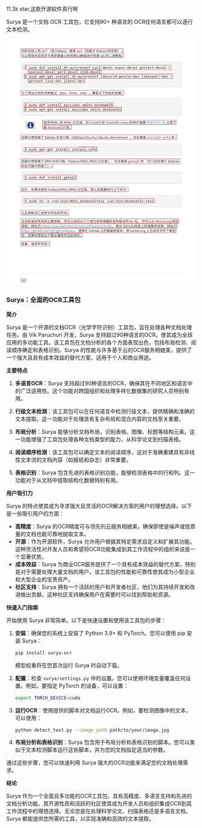 11.3k star,这款开源软件真行啊

Surya 是一个文档 OCR 工具包，它支持90+ 种语言的 OCR任何语言都可以逐行文本检测。

![github.com/VikParuchuri/surya](image.png)


### Surya：全面的OCR工具包

**简介**

Surya 是一个开源的文档OCR（光学字符识别）工具包，旨在处理各种文档处理任务。由 Vik Paruchuri 开发，Surya 支持超过90种语言的OCR，使其成为全球应用的多功能工具。该工具包在文档分析的各个方面表现出色，包括布局检测、阅读顺序确定和表格识别。Surya 的性能与许多基于云的OCR服务相媲美，提供了一个强大且具有成本效益的替代方案，适用于个人和商业用途。

**主要特点**

1. **多语言OCR**：Surya 支持超过90种语言的OCR，确保其在不同地区和语言中的广泛适用性。这个功能对跨国组织和处理多样化数据集的研究人员特别有用。

2. **行级文本检测**：该工具包可以在任何语言中检测行级文本，提供精确和准确的文本提取。这一功能对于处理具有复杂布局和混合内容的文档至关重要。

3. **布局分析**：Surya 能够分析文档布局，识别表格、图像、标题等结构元素。这一功能增强了工具包处理各种文档类型的能力，从科学论文到扫描表格。

4. **阅读顺序检测**：该工具包可以确定文本的阅读顺序，这对于准确重建具有非线性文本流的文档内容（如报纸和杂志）非常重要。

5. **表格识别**：Surya 包含先进的表格识别功能，能够检测表格中的行和列。这一功能对于从文档中提取结构化数据特别有用。

**用户吸引力**

Surya 的特点使其成为寻求强大且灵活的OCR解决方案的用户的理想选择。以下是一些吸引用户的方面：

- **高精度**：Surya 的OCR精度可与领先的云服务相媲美，确保即使是噪声或低质量的文档也能可靠地提取文本。
- **开源**：作为开源软件，Surya 允许用户根据其特定需求自定义和扩展其功能。这种灵活性对开发人员和希望将OCR功能集成到其工作流程中的组织来说是一个显著优势。
- **成本效益**：Surya 为商业OCR服务提供了一个具有成本效益的替代方案，特别是对于需要处理大量文档的用户。该工具包的性能和可靠性使其成为小型企业和大型企业的宝贵资产。
- **社区支持**：Surya 拥有一个活跃的用户和开发者社区，他们为其持续开发和改进做出贡献。这种社区支持确保用户在需要时可以找到帮助和资源。

**快速入门指南**

开始使用 Surya 非常简单。以下是快速设置和使用该工具包的步骤：

1. **安装**：确保您的系统上安装了 Python 3.9+ 和 PyTorch。您可以使用 pip 安装 Surya：
   ```bash
   pip install surya-ocr
   ```
   模型权重将在您首次运行 Surya 时自动下载。

2. **配置**：检查 `surya/settings.py` 中的设置。您可以使用环境变量覆盖任何设置。例如，要指定 PyTorch 的设备，可以设置：
   ```bash
   export TORCH_DEVICE=cuda
   ```

3. **运行OCR**：使用提供的脚本对文档运行OCR。例如，要检测图像中的文本，可以使用：
   ```bash
   python detect_text.py --image_path path/to/your/image.jpg
   ```

4. **布局分析和表格识别**：Surya 包含用于布局分析和表格识别的脚本。您可以类似于文本检测脚本运行这些脚本，并为您的文档指定适当的参数。

通过这些步骤，您可以快速利用 Surya 强大的OCR功能来满足您的文档处理需求。

**结论**

Surya 作为一个全面且多功能的OCR工具包，具有高精度、多语言支持和先进的文档分析功能。其开源性质和活跃的社区使其成为开发人员和组织集成OCR到其工作流程中的理想选择。无论您是在处理科学论文、扫描表格还是多语言文档，Surya 都能提供您所需的工具，以实现准确和高效的文本提取。


